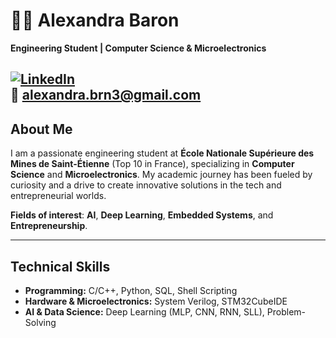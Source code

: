 # 👩‍💻 Alexandra Baron  
**Engineering Student | Computer Science & Microelectronics**

[![LinkedIn](https://img.shields.io/badge/LinkedIn-Profile-blue?style=flat-square&logo=linkedin)](https://www.linkedin.com/in/alexandra-baron)  
📧 alexandra.brn3@gmail.com  
---
## About Me  
I am a passionate engineering student at **École Nationale Supérieure des Mines de Saint-Étienne** (Top 10 in France), specializing in **Computer Science** and **Microelectronics**. My academic journey has been fueled by curiosity and a drive to create innovative solutions in the tech and entrepreneurial worlds.  

**Fields of interest**: **AI**, **Deep Learning**, **Embedded Systems**, and **Entrepreneurship**.  

---

## Technical Skills  
- **Programming:** C/C++, Python, SQL, Shell Scripting  
- **Hardware & Microelectronics:** System Verilog, STM32CubeIDE  
- **AI & Data Science:** Deep Learning (MLP, CNN, RNN, SLL), Problem-Solving  

